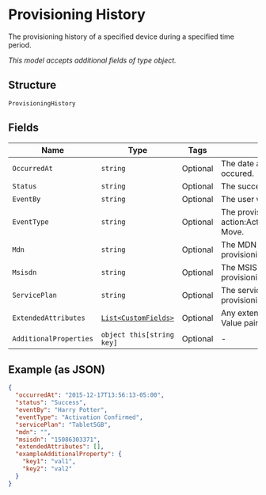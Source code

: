 
# Provisioning History

The provisioning history of a specified device during a specified time period.

*This model accepts additional fields of type object.*

## Structure

`ProvisioningHistory`

## Fields

| Name | Type | Tags | Description |
|  --- | --- | --- | --- |
| `OccurredAt` | `string` | Optional | The date and time when the provisioning event occured. |
| `Status` | `string` | Optional | The success or failure of the provisioning event. |
| `EventBy` | `string` | Optional | The user who performed the provisioning event. |
| `EventType` | `string` | Optional | The provisioning action:Activate,Suspend,Restore,Deactivate,Device Move. |
| `Mdn` | `string` | Optional | The MDN assigned to the device after the provisioning event. |
| `Msisdn` | `string` | Optional | The MSISDN assigned to the device after the provisioning event. |
| `ServicePlan` | `string` | Optional | The service plan of the device after the provisioning event occurred. |
| `ExtendedAttributes` | [`List<CustomFields>`](../../doc/models/custom-fields.md) | Optional | Any extended attributes for the event, as Key and Value pairs. |
| `AdditionalProperties` | `object this[string key]` | Optional | - |

## Example (as JSON)

```json
{
  "occurredAt": "2015-12-17T13:56:13-05:00",
  "status": "Success",
  "eventBy": "Harry Potter",
  "eventType": "Activation Confirmed",
  "servicePlan": "Tablet5GB",
  "mdn": "",
  "msisdn": "15086303371",
  "extendedAttributes": [],
  "exampleAdditionalProperty": {
    "key1": "val1",
    "key2": "val2"
  }
}
```

